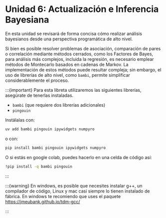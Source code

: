 # Unidad 6: Actualización e Inferencia Bayesiana

En esta unidad se revisará de forma concisa cómo realizar análisis bayesianos desde una perspectiva programática de alto nivel.

Si bien es posible resolver problemas de asociación, comparación de pares o correlación mediante métodos cerrados, como los Factores de Bayes, para análisis más complejos, incluida la regresión, es necesario emplear métodos de Montecarlo basados en cadenas de Markov. La implementación de estos métodos puede resultar compleja; sin embargo, el uso de librerías de alto nivel, como `bambi`, permite simplificar considerablemente el proceso.

:::{important}
Para esta libreta utilizaremos las siguientes librerías, asegúrate de tenerlas instaladas.
- `bambi` (que requiere dos librerías adicionales)
- `pingouin`

Instálalas con:
```bash
uv add bambi pingouin ipywidgets numpyro
```
o con:
```bash
pip install bambi pingouin ipywidgets numpyro
```
O si estás en google colab, puedes hacerlo en una celda de código así:
```bash
!pip install -q bambi pingouin
```
:::

:::{warning}
En windows, es posible que necesites instalar g++, un compilador de código, Linux y mac casi siempre lo tienen instalado de fábrica. En windows te recomiendo que uses el paquete https://jmeubank.github.io/tdm-gcc/

:::
